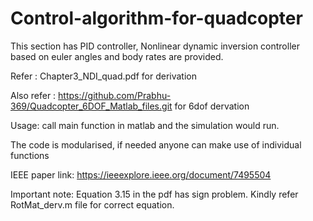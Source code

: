 # Control-algorithm-for-quadcopter

This section has PID controller, Nonlinear dynamic inversion controller based on euler angles and body rates are provided.

Refer : Chapter3_NDI_quad.pdf for derivation

Also refer : https://github.com/Prabhu-369/Quadcopter_6DOF_Matlab_files.git for 6dof dervation

Usage: call main function in matlab and the simulation would run.

The code is modularised, if needed anyone can make use of individual functions

IEEE paper link: https://ieeexplore.ieee.org/document/7495504


Important note: Equation 3.15 in the pdf has sign problem. Kindly refer RotMat_derv.m file for correct equation. 




